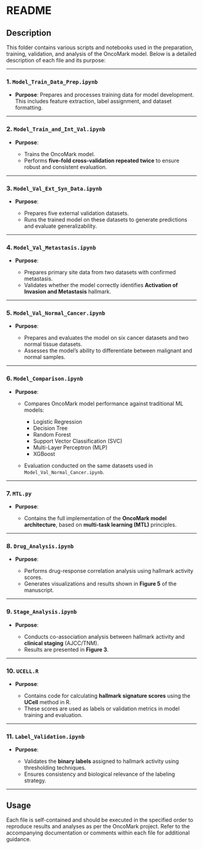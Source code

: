 # README

## Description
This folder contains various scripts and notebooks used in the preparation, training, validation, and analysis of the OncoMark model. Below is a detailed description of each file and its purpose:

---

### 1. **`Model_Train_Data_Prep.ipynb`**

* **Purpose**: Prepares and processes training data for model development. This includes feature extraction, label assignment, and dataset formatting.

---

### 2. **`Model_Train_and_Int_Val.ipynb`**

* **Purpose**:

  * Trains the OncoMark model.
  * Performs **five-fold cross-validation repeated twice** to ensure robust and consistent evaluation.

---

### 3. **`Model_Val_Ext_Syn_Data.ipynb`**

* **Purpose**:

  * Prepares five external validation datasets.
  * Runs the trained model on these datasets to generate predictions and evaluate generalizability.

---

### 4. **`Model_Val_Metastasis.ipynb`**

* **Purpose**:

  * Prepares primary site data from two datasets with confirmed metastasis.
  * Validates whether the model correctly identifies **Activation of Invasion and Metastasis** hallmark.

---

### 5. **`Model_Val_Normal_Cancer.ipynb`**

* **Purpose**:

  * Prepares and evaluates the model on six cancer datasets and two normal tissue datasets.
  * Assesses the model’s ability to differentiate between malignant and normal samples.

---

### 6. **`Model_Comparison.ipynb`**

* **Purpose**:

  * Compares OncoMark model performance against traditional ML models:

    * Logistic Regression
    * Decision Tree
    * Random Forest
    * Support Vector Classification (SVC)
    * Multi-Layer Perceptron (MLP)
    * XGBoost
  * Evaluation conducted on the same datasets used in `Model_Val_Normal_Cancer.ipynb`.

---

### 7. **`MTL.py`**

* **Purpose**:

  * Contains the full implementation of the **OncoMark model architecture**, based on **multi-task learning (MTL)** principles.

---

### 8. **`Drug_Analysis.ipynb`**

* **Purpose**:

  * Performs drug-response correlation analysis using hallmark activity scores.
  * Generates visualizations and results shown in **Figure 5** of the manuscript.

---

### 9. **`Stage_Analysis.ipynb`**

* **Purpose**:

  * Conducts co-association analysis between hallmark activity and **clinical staging** (AJCC/TNM).
  * Results are presented in **Figure 3**.

---

### 10. **`UCELL.R`**

* **Purpose**:

  * Contains code for calculating **hallmark signature scores** using the **UCell** method in R.
  * These scores are used as labels or validation metrics in model training and evaluation.

---

### 11. **`Label_Validation.ipynb`**

* **Purpose**:

  * Validates the **binary labels** assigned to hallmark activity using thresholding techniques.
  * Ensures consistency and biological relevance of the labeling strategy.

---

## Usage
Each file is self-contained and should be executed in the specified order to reproduce results and analyses as per the OncoMark project. Refer to the accompanying documentation or comments within each file for additional guidance.
